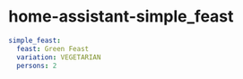 # home-assistant-simple_feast


```yaml
simple_feast:
  feast: Green Feast
  variation: VEGETARIAN
  persons: 2
```
